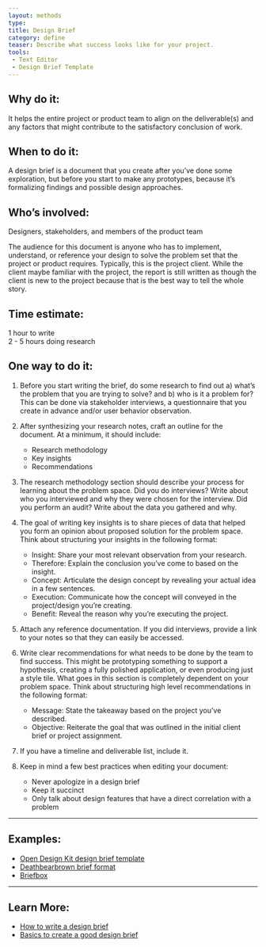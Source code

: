 ```yaml
---
layout: methods
type:
title: Design Brief
category: define
teaser: Describe what success looks like for your project.
tools:
 - Text Editor
 - Design Brief Template
---
```


## Why do it:

It helps the entire project or product team to align on the deliverable(s) and any factors that might contribute to the satisfactory conclusion of work.

## When to do it:

A design brief is a document that you create after you’ve done some exploration, but before you start to make any prototypes, because it’s formalizing findings and possible design approaches.

## Who’s involved:

Designers, stakeholders, and members of the product team

The audience for this document is anyone who has to implement, understand, or reference your design to solve the problem set that the project or product requires. Typically, this is the project client. While the client maybe familiar with the project, the report is still written as though the client is new to the project because that is the best way to tell the whole story.


## Time estimate:
1 hour to write  
2 - 5 hours doing research

## One way to do it:

1. Before you start writing the brief, do some research to find out a) what’s the problem that you are trying to solve? and b) who is it a problem for?  This can be done via stakeholder interviews, a questionnaire that you create in advance and/or user behavior observation.

2. After synthesizing your research notes, craft an outline for the document. At a minimum, it should include:

    -  Research methodology
    -  Key insights
    -  Recommendations

3. The research methodology section should describe your process for learning about the problem space. Did you do interviews? Write about who you interviewed and why they were chosen for the interview. Did you perform an audit? Write about the data you gathered and why.

4. The goal of writing key insights is to share pieces of data that helped you form an opinion about proposed solution for the problem space. Think about structuring your insights in the following format:

	- Insight: Share your most relevant observation from your research.
	- Therefore: Explain the conclusion you’ve come to based on the insight.
	- Concept: Articulate the design concept by revealing your actual idea in a few sentences.
	- Execution: Communicate how the concept will conveyed in the project/design you’re creating.
	- Benefit: Reveal the reason why you’re executing the project.

5. Attach any reference documentation. If you did interviews, provide a link to your notes so that they can easily be accessed.

6. Write clear recommendations for what needs to be done by the team to find success. This might be prototyping something to support a hypothesis, creating a fully polished application, or even producing just a style tile. What goes in this section is completely dependent on your problem space. Think about structuring high level recommendations in the following format:

	- Message: State the takeaway based on the project you’ve described.
	- Objective: Reiterate the goal that was outlined in the initial client brief or project assignment.

7. If you have a timeline and deliverable list, include it.


8. Keep in mind a few best practices when editing your document:
	- Never apologize in a design brief
	- Keep it succinct
	- Only talk about design features that have a direct correlation with a problem

---

## Examples:
- [Open Design Kit design brief template](https://docs.google.com/document/d/1HWWb39_3S4PX6mxKg5u394QKrh_UtbsnDideciWMHzU)
- [Deathbearbrown brief format](https://gist.github.com/deathbearbrown/552836bb525ebacdf0d91bf8231b3f99)
- [Briefbox](http://briefbox.me/)


---

## Learn More:
- [How to write a design brief](https://www.shopify.com/partners/blog/100022086-how-to-write-a-design-brief-to-keep-your-web-design-projects-on-track)
- [Basics to create a good design brief](http://www.webdesignerdepot.com/2011/03/7-basics-to-create-a-good-design-brief/)
